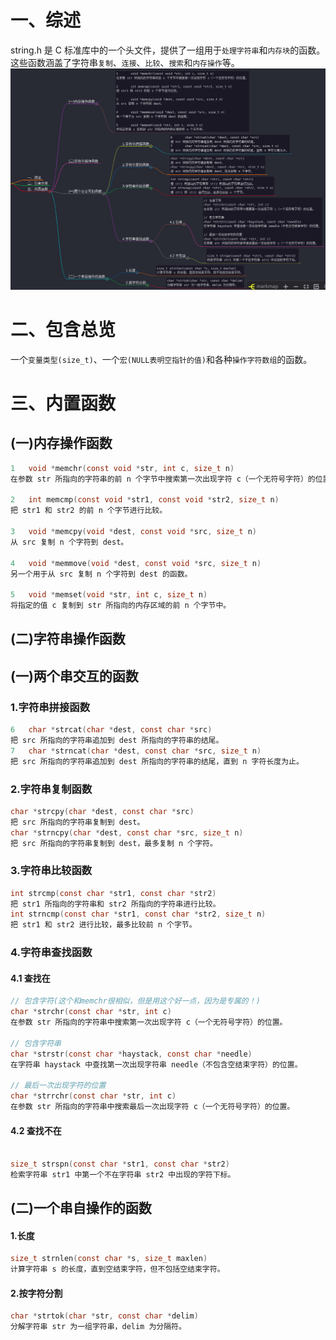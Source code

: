 # 一、综述
string.h 是 C 标准库中的一个头文件，提供了一组用于`处理字符串`和`内存块`的函数。这些函数涵盖了字符串`复制`、`连接`、`比较`、`搜索`和`内存操作`等。
![alt text](img/string库函数.png)

# 二、包含总览
一个`变量类型(size_t)`、一个`宏(NULL表明空指针的值)`和各种`操作字符数组`的函数。

# 三、内置函数

## (一)内存操作函数
```c
1	void *memchr(const void *str, int c, size_t n)
在参数 str 所指向的字符串的前 n 个字节中搜索第一次出现字符 c（一个无符号字符）的位置。

2	int memcmp(const void *str1, const void *str2, size_t n)
把 str1 和 str2 的前 n 个字节进行比较。

3	void *memcpy(void *dest, const void *src, size_t n)
从 src 复制 n 个字符到 dest。

4	void *memmove(void *dest, const void *src, size_t n)
另一个用于从 src 复制 n 个字符到 dest 的函数。

5	void *memset(void *str, int c, size_t n)
将指定的值 c 复制到 str 所指向的内存区域的前 n 个字节中。
```

## (二)字符串操作函数

## (一)两个串交互的函数

### 1.字符串拼接函数
```c
6	char *strcat(char *dest, const char *src)
把 src 所指向的字符串追加到 dest 所指向的字符串的结尾。
7	char *strncat(char *dest, const char *src, size_t n)
把 src 所指向的字符串追加到 dest 所指向的字符串的结尾，直到 n 字符长度为止。
```

### 2.字符串复制函数
```c
char *strcpy(char *dest, const char *src)
把 src 所指向的字符串复制到 dest。
char *strncpy(char *dest, const char *src, size_t n)
把 src 所指向的字符串复制到 dest，最多复制 n 个字符。
```

### 3.字符串比较函数
```c
int strcmp(const char *str1, const char *str2)
把 str1 所指向的字符串和 str2 所指向的字符串进行比较。
int strncmp(const char *str1, const char *str2, size_t n)
把 str1 和 str2 进行比较，最多比较前 n 个字节。
```

### 4.字符串查找函数

#### 4.1 查找在
```c
// 包含字符(这个和memchr很相似，但是用这个好一点，因为是专属的！)
char *strchr(const char *str, int c)
在参数 str 所指向的字符串中搜索第一次出现字符 c（一个无符号字符）的位置。

// 包含字符串
char *strstr(const char *haystack, const char *needle)
在字符串 haystack 中查找第一次出现字符串 needle（不包含空结束字符）的位置。

// 最后一次出现字符的位置
char *strrchr(const char *str, int c)
在参数 str 所指向的字符串中搜索最后一次出现字符 c（一个无符号字符）的位置。
```

#### 4.2 查找不在
```c

size_t strspn(const char *str1, const char *str2)
检索字符串 str1 中第一个不在字符串 str2 中出现的字符下标。
```

## (二)一个串自操作的函数
#### 1.长度
```c
size_t strnlen(const char *s, size_t maxlen)
计算字符串 s 的长度，直到空结束字符，但不包括空结束字符。
```

#### 2.按字符分割
```c
char *strtok(char *str, const char *delim)
分解字符串 str 为一组字符串，delim 为分隔符。
```
